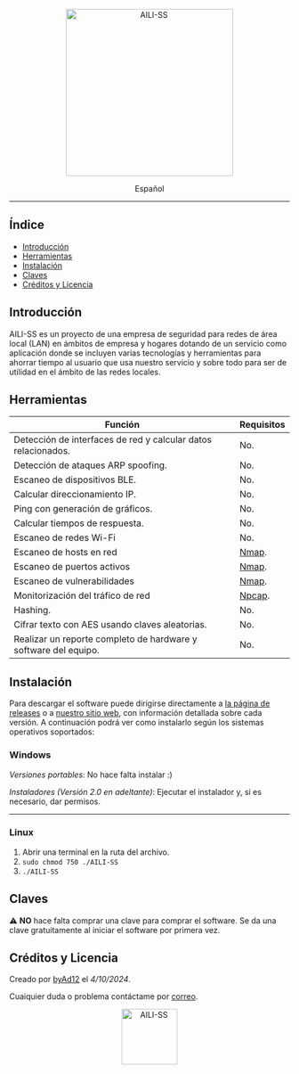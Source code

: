 <p align="center"><img style="width: 300px;" src="https://aili-ss.pages.dev/Img/Logos/Logo_Nombre_Blanco.png" alt="AILI-SS"></p>

<p align="center">Español</p>

---

## Índice

- [Introducción](#introducción)
- [Herramientas](#herramientas)
- [Instalación](#instalación)
- [Claves](#claves)
- [Créditos y Licencia](#créditos-y-licencia)

## Introducción

AILI-SS es un proyecto de una empresa de seguridad para redes de área local (LAN) en ámbitos de empresa y hogares dotando de un servicio como aplicación donde se incluyen varias tecnologías y herramientas para ahorrar tiempo al usuario que usa nuestro servicio y sobre todo para ser de utilidad en el ámbito de las redes locales.

## Herramientas

| Función                               | Requisitos |
|---------------------------------------|------------|
| Detección de interfaces de red y calcular datos relacionados. | No.        |
| Detección de ataques ARP spoofing.    | No.        |
| Escaneo de dispositivos BLE.          | No.        |
| Calcular direccionamiento IP.         | No.        |
| Ping con generación de gráficos.      | No.        |
| Calcular tiempos de respuesta.        | No.        |
| Escaneo de redes Wi-Fi                | No.        |
| Escaneo de hosts en red               | [Nmap](https://nmap.org).    |
| Escaneo de puertos activos            | [Nmap](https://nmap.org).    |
| Escaneo de vulnerabilidades           | [Nmap](https://nmap.org).    |
| Monitorización del tráfico de red     | [Npcap](https://npcap.org).   |
| Hashing.                              | No.        |
| Cifrar texto con AES usando claves aleatorias. | No.        |
| Realizar un reporte completo de hardware y software del equipo. | No.        |

## Instalación
 
Para descargar el software puede dirigirse directamente a [la página de releases](https://github.com/byAd12/AILI-SS/releases) o a [nuestro sitio web](https://www.aili-ss.xyz/Descargar), con información detallada sobre cada versión. A continuación podrá ver como instalarlo según los sistemas operativos soportados:

### Windows

_Versiones portables_: No hace falta instalar :)

_Instaladores (Versión 2.0 en adeltante)_: Ejecutar el instalador y, si es necesario, dar permisos.

---

### Linux

1. Abrir una terminal en la ruta del archivo.
2. ```sudo chmod 750 ./AILI-SS```
3. ```./AILI-SS```

## Claves

⚠️ **NO** hace falta comprar una clave para comprar el software. Se da una clave gratuitamente al iniciar el software por primera vez.

## Créditos y Licencia

Creado por [byAd12](https://byad12.pages.dev) el _4/10/2024_.

Cuaiquier duda o problema contáctame por [correo](mailto:adgimenezp@gmail.com).

<p align="center"><img style="width: 100px;" src="https://aili-ss.pages.dev/Img/Logos/Logo_Escudo.svg" alt="AILI-SS"></p>
